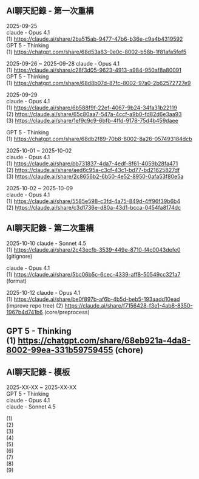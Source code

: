 ## AI聊天記錄 - 第一次重構

2025-09-25  
claude - Opus 4.1  
(1) https://claude.ai/share/2ba515ab-9477-47b6-b36e-c9a4b4319592  
GPT 5  - Thinking  
(1) https://chatgpt.com/share/68d53a83-0e0c-8002-b58b-1f81afa5fef5  

2025-09-26 ~ 2025-09-28
claude - Opus 4.1  
(1) https://claude.ai/share/c28f3d05-9623-4913-a984-950af8a80091  
GPT 5  - Thinking  
(1) https://chatgpt.com/share/68d8b07d-87fc-8002-97a0-2b62572727e9  

2025-09-29  
claude - Opus 4.1  
(1) https://claude.ai/share/6b588f9f-22ef-4067-9b24-34fa31b22119  
(2) https://claude.ai/share/65c80aa7-547a-4ccf-a9b0-fd82d6e3aa93  
(3) https://claude.ai/share/1ef9c9c9-6bfb-4ffd-9178-75d4b459daee  

GPT 5  - Thinking  
(1) https://chatgpt.com/share/68db2f89-70b8-8002-8a26-057493184dcb  

2025-10-01 ~ 2025-10-02  
claude - Opus 4.1  
(1) https://claude.ai/share/bb731837-4da7-4edf-8f61-4059b28fa471  
(2) https://claude.ai/share/aed6c95a-c3cf-43c1-bd77-bd21625827df  
(3) https://claude.ai/share/2c8656b2-6b50-4e52-8950-0afa53f80e5a  

2025-10-02 ~ 2025-10-09  
claude - Opus 4.1  
(1) https://claude.ai/share/5585e598-c3fd-4a75-849d-4ff96f39b6b4  
(2) https://claude.ai/share/c3d1736e-d80a-43d1-bcca-0454fa8174dc  

## AI聊天記錄 - 第二次重構
2025-10-10
claude - Sonnet 4.5  
(1) https://claude.ai/share/2c43ecfb-3539-449e-8710-f4c0043defe0  
(gitignore)  

claude - Opus 4.1  
(1) https://claude.ai/share/5bc06b5c-6cec-4339-aff8-50549cc321a7  
(format)  

2025-10-12
claude - Opus 4.1  
(1) https://claude.ai/share/be0f897b-af6b-4b5d-beb5-193aadd10ead  
(improve repo tree)
(2) https://claude.ai/share/f7156428-f3e1-4ab8-8350-1967b4d741b6
(core/preprocess)

GPT 5  - Thinking  
(1) https://chatgpt.com/share/68eb921a-4da8-8002-99ea-331b59759455
(chore)
---------------------------------------

## AI聊天記錄 - 模板

2025-XX-XX ~ 2025-XX-XX  
GPT 5  - Thinking  
claude - Opus 4.1  
claude - Sonnet 4.5  

(1)  
(2)  
(3)  
(4)  
(5)  
(6)  
(7)  
(8)  
(9)  